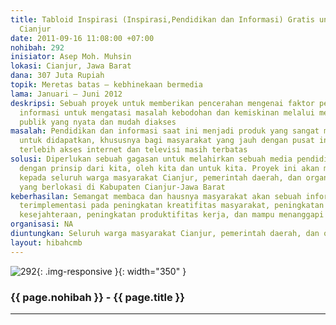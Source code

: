 ```yaml
---
title: Tabloid Inspirasi (Inspirasi,Pendidikan dan Informasi) Gratis untuk Masyarakat
  Cianjur
date: 2011-09-16 11:08:00 +07:00
nohibah: 292
inisiator: Asep Moh. Muhsin
lokasi: Cianjur, Jawa Barat
dana: 307 Juta Rupiah
topik: Meretas batas – kebhinekaan bermedia
lama: Januari – Juni 2012
deskripsi: Sebuah proyek untuk memberikan pencerahan mengenai faktor pendidikan dan
  informasi untuk mengatasi masalah kebodohan dan kemiskinan melalui media informasi
  publik yang nyata dan mudah diakses
masalah: Pendidikan dan informasi saat ini menjadi produk yang sangat mahal dan sulit
  untuk didapatkan, khususnya bagi masyarakat yang jauh dengan pusat informasi lokal,
  terlebih akses internet dan televisi masih terbatas
solusi: Diperlukan sebuah gagasan untuk melahirkan sebuah media pendidikan dan informasi
  dengan prinsip dari kita, oleh kita dan untuk kita. Proyek ini akan memberi keuntungan
  kepada seluruh warga masyarakat Cianjur, pemerintah daerah, dan organisasi terkait
  yang berlokasi di Kabupaten Cianjur-Jawa Barat
keberhasilan: Semangat membaca dan hausnya masyarakat akan sebuah informasi, yang
  terimplementasi pada peningkatan kreatifitas masyarakat, peningkatan ekonomi dan
  kesejahteraan, peningkatan produktifitas kerja, dan mampu menanggapi isu-isu lokal
organisasi: NA
diuntungkan: Seluruh warga masyarakat Cianjur, pemerintah daerah, dan organisasi terkait yang berlokasi di Kabupaten Cianjur-Jawa Barat
layout: hibahcmb
---
```


![292](/static/img/hibahcmb/292.png){: .img-responsive }{: width="350" }

### {{ page.nohibah }} - {{ page.title }}

---
